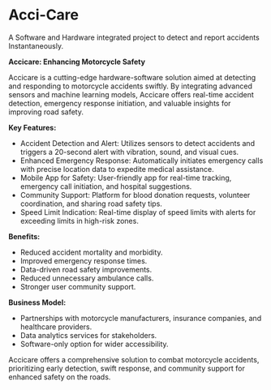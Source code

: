 # Acci-Care
A Software and Hardware integrated project to detect and report accidents Instantaneously.

**Accicare: Enhancing Motorcycle Safety**

Accicare is a cutting-edge hardware-software solution aimed at detecting and responding to motorcycle accidents swiftly. By integrating advanced sensors and machine learning models, Accicare offers real-time accident detection, emergency response initiation, and valuable insights for improving road safety.

**Key Features:**

- Accident Detection and Alert: Utilizes sensors to detect accidents and triggers a 20-second alert with vibration, sound, and visual cues.
- Enhanced Emergency Response: Automatically initiates emergency calls with precise location data to expedite medical assistance.
- Mobile App for Safety: User-friendly app for real-time tracking, emergency call initiation, and hospital suggestions.
- Community Support: Platform for blood donation requests, volunteer coordination, and sharing road safety tips.
- Speed Limit Indication: Real-time display of speed limits with alerts for exceeding limits in high-risk zones.

**Benefits:**

- Reduced accident mortality and morbidity.
- Improved emergency response times.
- Data-driven road safety improvements.
- Reduced unnecessary ambulance calls.
- Stronger user community support.

**Business Model:**

- Partnerships with motorcycle manufacturers, insurance companies, and healthcare providers.
- Data analytics services for stakeholders.
- Software-only option for wider accessibility.

Accicare offers a comprehensive solution to combat motorcycle accidents, prioritizing early detection, swift response, and community support for enhanced safety on the roads.
